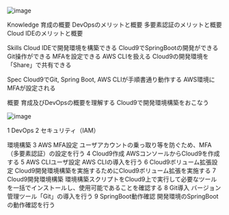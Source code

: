 

![image](https://github.com/pantyou/AWS-Service/blob/main/image/WeChat1.png)

Knowledge
育成の概要
DevOpsのメリットと概要
多要素認証のメリットと概要
Cloud IDEのメリットと概要

Skills
Cloud IDEで開発環境を構築できる
Cloud9でSpringBootの開発ができる
Git操作ができる
MFAを設定できる
AWS CLIを扱える
Cloud9の開発環境を「Share」で共有できる

Spec
Cloud9でGit, Spring Boot, AWS CLIが手順書通り動作する
AWS環境にMFAが設定される

概要
育成及びDevOpsの概要を理解する
Cloud9で開発環境構築をおこなう

![image](https://github.com/pantyou/AWS-Service/blob/main/image/systemimage1.png)

1 DevOps
2 セキュリティ（IAM）

環境構築
3 AWS MFA設定  ユーザアカウントの乗っ取り等を防ぐため、MFA（多要素認証）の設定を行う
4 Cloud9作成  AWSコンソールからCloud9を作成する
5 AWS CLIユーザ設定  AWS CLIの導入を行う
6 Cloud9ボリューム拡張設定  Cloud9開発環境構築を実施するためにCloud9ボリューム拡張を実施する
7 Cloud9開発環境構築  環境構築スクリプトをCloud9上で実行して必要なツールを一括でインストールし、使用可能であることを確認する
8 Git導入  バージョン管理ツール「Git」の導入を行う
9 SpringBoot動作確認  開発環境のSpringBootの動作確認を行う
